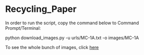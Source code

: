 # Recycling_Paper

In order to run the script, copy the command below to Command Prompt/Terminal:

python download_images.py -u urls/MC-1A.txt -o images/MC-1A

To see the whole bunch of images, click [here](http://www.dropwizard.io/1.0.2/docs/)
